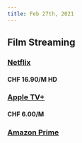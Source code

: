 ```yaml
---
title: Feb 27th, 2021
---
```


## Film Streaming
### [Netflix](https://www.netflix.com/ch-en/)
#### CHF 16.90/M HD
### [Apple TV+](https://www.apple.com/chde/apple-tv-plus/)
#### CHF 6.00/M
### [Amazon Prime](https://www.amazon.com/amazonprime)
####
